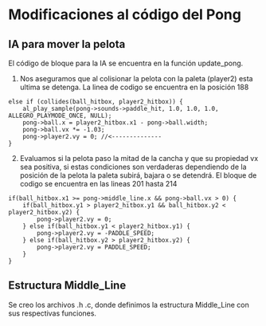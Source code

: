 # Modificaciones al código del Pong

## IA para mover la pelota

El código de bloque para la IA se encuentra en la función update_pong.

1. Nos aseguramos que al colisionar la pelota con la paleta (player2) esta ultima se detenga. La linea de codigo se encuentra en la posición 188

```
else if (collides(ball_hitbox, player2_hitbox)) {
    al_play_sample(pong->sounds->paddle_hit, 1.0, 1.0, 1.0, ALLEGRO_PLAYMODE_ONCE, NULL);
    pong->ball.x = player2_hitbox.x1 - pong->ball.width;
    pong->ball.vx *= -1.03;
    pong->player2.vy = 0; //<--------------
}
```

2. Evaluamos si la pelota paso la mitad de la cancha y que su propiedad vx sea positiva, si estas condiciones son verdaderas dependiendo de la posición de la pelota la paleta subirá, bajara o se detendrá. El bloque de codigo se encuentra en las lineas 201 hasta 214

```
if(ball_hitbox.x1 >= pong->middle_line.x && pong->ball.vx > 0) {
    if(ball_hitbox.y1 > player2_hitbox.y1 && ball_hitbox.y2 < player2_hitbox.y2) {
        pong->player2.vy = 0;
    } else if(ball_hitbox.y1 < player2_hitbox.y1) {
        pong->player2.vy = -PADDLE_SPEED;
    } else if(ball_hitbox.y2 > player2_hitbox.y2) {
        pong->player2.vy = PADDLE_SPEED;
    }
}
```
## Estructura Middle_Line

Se creo los archivos .h .c, donde definimos la estructura Middle_Line con sus respectivas funciones.

